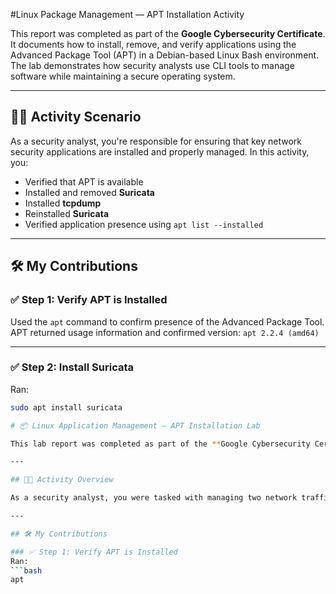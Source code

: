 #Linux Package Management — APT Installation Activity

This report was completed as part of the **Google Cybersecurity Certificate**. It documents how to install, remove, and verify applications using the Advanced Package Tool (APT) in a Debian-based Linux Bash environment. The lab demonstrates how security analysts use CLI tools to manage software while maintaining a secure operating system.

---

## 🧑‍💻 Activity Scenario

As a security analyst, you're responsible for ensuring that key network security applications are installed and properly managed. In this activity, you:

- Verified that APT is available
- Installed and removed **Suricata**
- Installed **tcpdump**
- Reinstalled **Suricata**
- Verified application presence using `apt list --installed`

---

## 🛠️ My Contributions

### ✅ Step 1: Verify APT is Installed
Used the `apt` command to confirm presence of the Advanced Package Tool.  
APT returned usage information and confirmed version: `apt 2.2.4 (amd64)`

---

### ✅ Step 2: Install Suricata
Ran:
```bash
sudo apt install suricata

# 📦 Linux Application Management — APT Installation Lab

This lab report was completed as part of the **Google Cybersecurity Certificate**. It documents how to install, uninstall, and verify applications using the **Advanced Package Tool (APT)** in a Debian-based Linux Bash shell. The activity focuses on hands-on CLI usage to reinforce Linux package management techniques critical for a cybersecurity analyst.

---

## 🧑‍💻 Activity Overview

As a security analyst, you were tasked with managing two network traffic inspection tools — **Suricata** and **tcpdump** — in a virtual machine running a Debian-based Linux distribution. The lab required verifying APT availability, managing installations through `sudo`, and confirming application status through CLI queries.

---

## 🛠️ My Contributions

### ✅ Step 1: Verify APT is Installed
Ran:
```bash
apt
